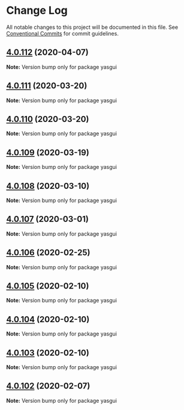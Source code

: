 # Change Log

All notable changes to this project will be documented in this file.
See [Conventional Commits](https://conventionalcommits.org) for commit guidelines.

## [4.0.112](https://github.com/TriplyDB/Yasgui/compare/v4.0.111...v4.0.112) (2020-04-07)

**Note:** Version bump only for package yasgui





## [4.0.111](https://github.com/TriplyDB/Yasgui/compare/v4.0.109...v4.0.111) (2020-03-20)

**Note:** Version bump only for package yasgui





## [4.0.110](https://github.com/TriplyDB/Yasgui/compare/v4.0.109...v4.0.110) (2020-03-20)

**Note:** Version bump only for package yasgui





## [4.0.109](https://github.com/TriplyDB/Yasgui/compare/v4.0.108...v4.0.109) (2020-03-19)

**Note:** Version bump only for package yasgui





## [4.0.108](https://github.com/TriplyDB/Yasgui/compare/v4.0.107...v4.0.108) (2020-03-10)

**Note:** Version bump only for package yasgui





## [4.0.107](https://github.com/TriplyDB/Yasgui/compare/v4.0.106...v4.0.107) (2020-03-01)

**Note:** Version bump only for package yasgui





## [4.0.106](https://github.com/TriplyDB/Yasgui/compare/v4.0.105...v4.0.106) (2020-02-25)

**Note:** Version bump only for package yasgui





## [4.0.105](https://github.com/TriplyDB/Yasgui/compare/v4.0.104...v4.0.105) (2020-02-10)

**Note:** Version bump only for package yasgui





## [4.0.104](https://github.com/TriplyDB/Yasgui/compare/v4.0.103...v4.0.104) (2020-02-10)

**Note:** Version bump only for package yasgui





## [4.0.103](https://github.com/TriplyDB/Yasgui/compare/v4.0.102...v4.0.103) (2020-02-10)

**Note:** Version bump only for package yasgui





## [4.0.102](https://github.com/TriplyDB/Yasgui/compare/v4.0.101...v4.0.102) (2020-02-07)

**Note:** Version bump only for package yasgui
